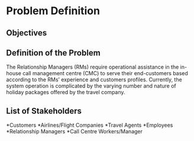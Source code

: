 # Problem Definition

## Objectives

## Definition of the Problem
The Relationship Managers (RMs) require operational assistance in the in-house call management centre (CMC) to serve their end-customers based according to the RMs’ experience and customers profiles. Currently, the system operation is complicated by the varying number and nature of holiday packages offered by the travel company.
## List of Stakeholders
*Customers
*Airlines/Flight Companies
*Travel Agents
*Employees
*Relationship Managers
*Call Centre Workers/Manager
